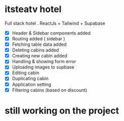 # itsteatv hotel

Full stack hotel . ReactJs + Tailwind + Supabase

- [x] Header & Sidebar components added
- [x] Routing added ( sidebar )
- [x] Fetching table data added
- [x] Deleting cabins added
- [x] Creating new cabin added
- [x] Handling & showing form error
- [x] Uploading images to supbase
- [x] Editing cabin
- [x] Duplicating cabin
- [x] Application setting
- [x] Filtering cabins (based on discount)

# still working on the project
